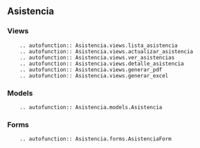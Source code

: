 ## Asistencia

### Views

```{eval-rst}
    .. autofunction:: Asistencia.views.lista_asistencia
    .. autofunction:: Asistencia.views.actualizar_asistencia
    .. autofunction:: Asistencia.views.ver_asistencias
    .. autofunction:: Asistencia.views.detalle_asistencia
    .. autofunction:: Asistencia.views.generar_pdf
    .. autofunction:: Asistencia.views.generar_excel
```

### Models

```{eval-rst}
    .. autofunction:: Asistencia.models.Asistencia
```

### Forms

```{eval-rst}
    .. autofunction:: Asistencia.forms.AsistenciaForm


```
